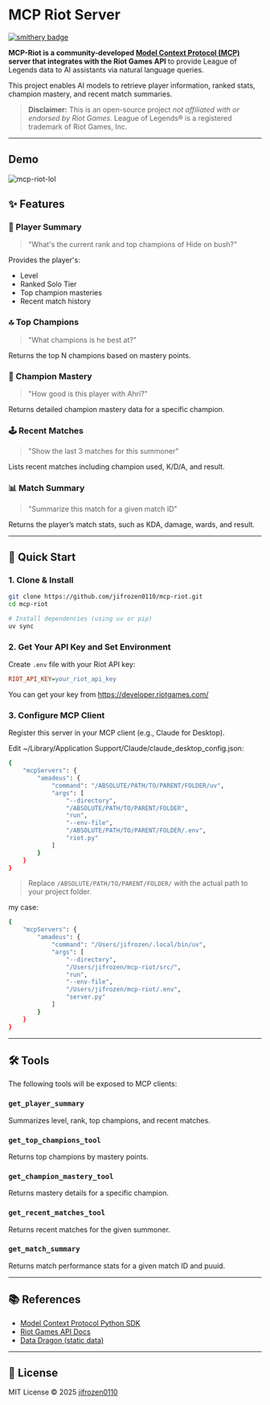 # MCP Riot Server

[![smithery badge](https://smithery.ai/badge/@jifrozen0110/mcp-riot)](https://smithery.ai/server/@jifrozen0110/mcp-riot)

**MCP-Riot is a community-developed [Model Context Protocol (MCP)](https://github.com/modelcontextprotocol) server that integrates with the Riot Games API** to provide League of Legends data to AI assistants via natural language queries.

This project enables AI models to retrieve player information, ranked stats, champion mastery, and recent match summaries.

> **Disclaimer:** This is an open-source project *not affiliated with or endorsed by Riot Games.* League of Legends® is a registered trademark of Riot Games, Inc.

---
## Demo
![mcp-riot-lol](https://github.com/user-attachments/assets/ef0c62d7-f99b-4a74-bc7d-8b737bf8fe2a)


## ✨ Features

### 🧾 Player Summary
> "What's the current rank and top champions of Hide on bush?"

Provides the player's:
- Level
- Ranked Solo Tier
- Top champion masteries
- Recent match history

### 🔝 Top Champions
> "What champions is he best at?"

Returns the top N champions based on mastery points.

### 🎯 Champion Mastery
> "How good is this player with Ahri?"

Returns detailed champion mastery data for a specific champion.

### 🕹️ Recent Matches
> "Show the last 3 matches for this summoner"

Lists recent matches including champion used, K/D/A, and result.

### 📊 Match Summary
> "Summarize this match for a given match ID"

Returns the player’s match stats, such as KDA, damage, wards, and result.

---

## 🚀 Quick Start

### 1. Clone & Install

```bash
git clone https://github.com/jifrozen0110/mcp-riot.git
cd mcp-riot

# Install dependencies (using uv or pip)
uv sync
```


### 2. Get Your API Key and Set Environment

Create `.env` file with your Riot API key:

```ini
RIOT_API_KEY=your_riot_api_key
```
You can get your key from https://developer.riotgames.com/


### 3. Configure MCP Client

Register this server in your MCP client (e.g., Claude for Desktop).

Edit ~/Library/Application Support/Claude/claude_desktop_config.json:

``` bash
{
    "mcpServers": {
        "amadeus": {
            "command": "/ABSOLUTE/PATH/TO/PARENT/FOLDER/uv",
            "args": [
                "--directory",
                "/ABSOLUTE/PATH/TO/PARENT/FOLDER",
                "run",
                "--env-file",
                "/ABSOLUTE/PATH/TO/PARENT/FOLDER/.env",
                "riot.py"
            ]
        }
    }
}
```

> Replace `/ABSOLUTE/PATH/TO/PARENT/FOLDER/` with the actual path to your project folder.

my case:

``` bash
{
    "mcpServers": {
        "amadeus": {
            "command": "/Users/jifrozen/.local/bin/uv",
            "args": [
                "--directory",
                "/Users/jifrozen/mcp-riot/src/",
                "run",
                "--env-file",
                "/Users/jifrozen/mcp-riot/.env",
                "server.py"
            ]
        }
    }
}

```

---
## 🛠️ Tools

The following tools will be exposed to MCP clients:

### `get_player_summary`

Summarizes level, rank, top champions, and recent matches.

### `get_top_champions_tool`

Returns top champions by mastery points.

### `get_champion_mastery_tool`

Returns mastery details for a specific champion.

### `get_recent_matches_tool`

Returns recent matches for the given summoner.

### `get_match_summary`

Returns match performance stats for a given match ID and puuid.

---

## 📚 References

- [Model Context Protocol Python SDK](https://github.com/modelcontextprotocol/python-sdk)
- [Riot Games API Docs](https://developer.riotgames.com/)
- [Data Dragon (static data)](https://developer.riotgames.com/docs/lol#data-dragon)

---

## 📝 License

MIT License © 2025 [jifrozen0110](https://github.com/jifrozen0110)
